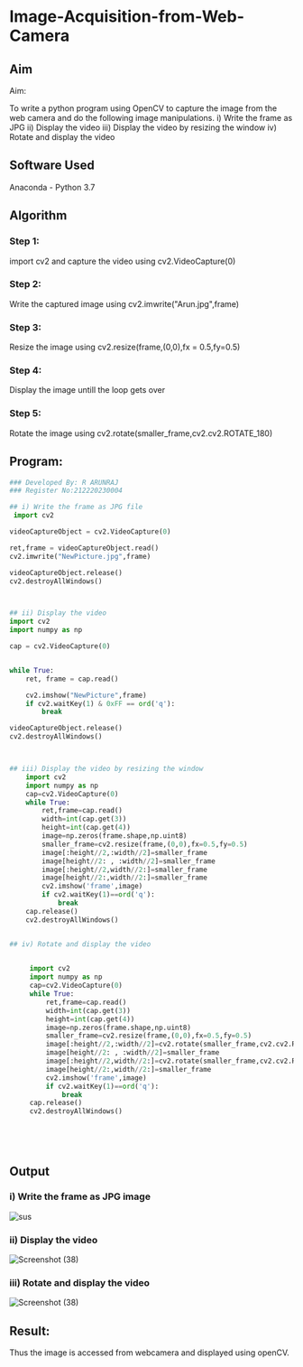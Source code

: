 # Image-Acquisition-from-Web-Camera
## Aim
 
Aim:
 
To write a python program using OpenCV to capture the image from the web camera and do the following image manipulations.
i) Write the frame as JPG 
ii) Display the video 
iii) Display the video by resizing the window
iv) Rotate and display the video

## Software Used
Anaconda - Python 3.7
## Algorithm
### Step 1:
import cv2 and capture the video using cv2.VideoCapture(0)

### Step 2:
Write the captured image using cv2.imwrite("Arun.jpg",frame)

### Step 3:
Resize the image using cv2.resize(frame,(0,0),fx = 0.5,fy=0.5)

### Step 4:
Display the image untill the loop gets over

### Step 5:
Rotate the image using cv2.rotate(smaller_frame,cv2.cv2.ROTATE_180)

## Program:
``` Python
### Developed By: R ARUNRAJ
### Register No:212220230004

## i) Write the frame as JPG file
 import cv2

videoCaptureObject = cv2.VideoCapture(0)

ret,frame = videoCaptureObject.read()
cv2.imwrite("NewPicture.jpg",frame)

videoCaptureObject.release()
cv2.destroyAllWindows()



## ii) Display the video
import cv2
import numpy as np

cap = cv2.VideoCapture(0)


while True:
    ret, frame = cap.read()

    cv2.imshow("NewPicture",frame)
    if cv2.waitKey(1) & 0xFF == ord('q'):
        break

videoCaptureObject.release()
cv2.destroyAllWindows()



## iii) Display the video by resizing the window
    import cv2
    import numpy as np
    cap=cv2.VideoCapture(0)
    while True:
        ret,frame=cap.read()
        width=int(cap.get(3))
        height=int(cap.get(4))
        image=np.zeros(frame.shape,np.uint8)
        smaller_frame=cv2.resize(frame,(0,0),fx=0.5,fy=0.5)
        image[:height//2,:width//2]=smaller_frame
        image[height//2: , :width//2]=smaller_frame
        image[:height//2,width//2:]=smaller_frame
        image[height//2:,width//2:]=smaller_frame
        cv2.imshow('frame',image)
        if cv2.waitKey(1)==ord('q'):
            break
    cap.release()
    cv2.destroyAllWindows()


## iv) Rotate and display the video

 
     import cv2
     import numpy as np
     cap=cv2.VideoCapture(0)
     while True:
         ret,frame=cap.read()
         width=int(cap.get(3))
         height=int(cap.get(4))
         image=np.zeros(frame.shape,np.uint8)
         smaller_frame=cv2.resize(frame,(0,0),fx=0.5,fy=0.5)
         image[:height//2,:width//2]=cv2.rotate(smaller_frame,cv2.cv2.ROTATE_180)
         image[height//2: , :width//2]=smaller_frame
         image[:height//2,width//2:]=cv2.rotate(smaller_frame,cv2.cv2.ROTATE_180)
         image[height//2:,width//2:]=smaller_frame
         cv2.imshow('frame',image)
         if cv2.waitKey(1)==ord('q'):
             break
     cap.release()
     cv2.destroyAllWindows()






```
## Output

### i) Write the frame as JPG image
![sus](https://user-images.githubusercontent.com/75235759/163108732-8b3ff635-43c4-464f-b164-af0226f2d1a5.jpg)




### ii) Display the video

![Screenshot (38)](https://user-images.githubusercontent.com/75235759/163108896-464cae90-41ff-464c-b317-24730ae44c05.png)



### iii) Rotate and display the video
![Screenshot (38)](https://user-images.githubusercontent.com/75235759/163109025-6f427f07-7a29-49a9-b319-f5051d181c9a.png)



## Result:
Thus the image is accessed from webcamera and displayed using openCV.
